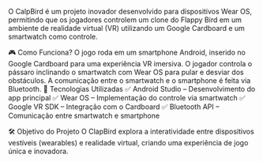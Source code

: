 O CalpBird é um projeto inovador desenvolvido para dispositivos Wear OS, permitindo que os jogadores controlem um clone do Flappy Bird em um 
ambiente de realidade virtual (VR) utilizando um Google Cardboard e um smartwatch como controle.

🎮 Como Funciona?
O jogo roda em um smartphone Android, inserido no Google Cardboard para uma experiência VR imersiva.
O jogador controla o pássaro inclinando o smartwatch com Wear OS para pular e desviar dos obstáculos.
A comunicação entre o smartwatch e o smartphone é feita via Bluetooth.
🚀 Tecnologias Utilizadas
✅ Android Studio – Desenvolvimento do app principal
✅ Wear OS – Implementação do controle via smartwatch
✅ Google VR SDK – Integração com o Cardboard
✅ Bluetooth API – Comunicação entre smartwatch e smartphone

🛠️ Objetivo do Projeto
O ClapBird explora a interatividade entre dispositivos vestíveis (wearables) e realidade virtual, criando uma experiência de jogo única e inovadora.
